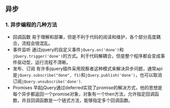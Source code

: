 ## 异步

### 1. 异步编程的几种方法
- 回调函数 
易于理解和部署，但是不利于代码的阅读和维护，各个部分高度耦合，流程会很混乱。
- 事件监听 
通过jquery的自定义事件`jQuery.on('done')`和`jQuery.trigger('done')`的方式。利于代码解耦合，但是整个程序都会变成事件驱动型，运行流程不清晰。
- 发布、订阅 
有许多jquery插件采用观察者这种模式来解决异步问题，通常api是`jQuery.subscribe("done", f1)`和`jQuery.publish('done')`，也可以取消订阅`jQuery.unsubscribe('done')`.
- Promises
早起jQuery通过deferred实现了promise的解决方式，他的思想是每个异步都返回一个promise对象，对象有一个then方法，允许指定回调函数，并且回调函数是一个链式方法，能够指定多个回调函数。